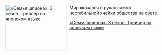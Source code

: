 <!--2025-07-30 23:00:11-->
<div class="yb">
  <div class="rss kino_kino"><a href="https://www.kino-teatr.ru/video/51677/" title="«Семья шпиона». 3 сезон. Трейлер на японском языке"><img src="https://www.kino-teatr.ru/video/7/7/51677/poster.jpg" width="196" height="147" align="left" hspace="5" style="margin: 0px 10px 0px 5px" alt="«Семья шпиона». 3 сезон. Трейлер на японском языке"/></a>Мир оказался в руках самой нестабильной ячейки общества на свете <p class="titl"><a href="https://www.kino-teatr.ru/video/51677/">«Семья шпиона». 3 сезон. Трейлер на японском языке</a></p></div>
</div>
